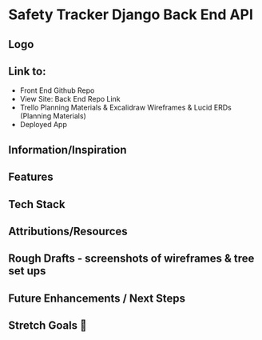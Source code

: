 # Safety Tracker Django Back End API

## Logo

## Link to:
- Front End Github Repo
- View Site: Back End Repo Link
- Trello Planning Materials & Excalidraw Wireframes & Lucid ERDs (Planning Materials)
- Deployed App

## Information/Inspiration

## Features

## Tech Stack

## Attributions/Resources

## Rough Drafts - screenshots of wireframes & tree set ups

## Future Enhancements / Next Steps

## Stretch Goals 🚀

